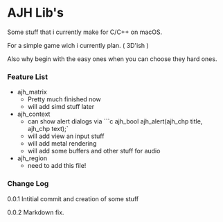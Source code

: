 #  AJH Lib's #

Some stuff that i currently make for C/C++ on macOS.

For a simple game wich i currently plan. ( 3D'ish )

Also why begin with the easy ones when you can choose they hard ones.

### Feature List #

* ajh_matrix
  - Pretty much finished now
  - will add simd stuff later
* ajh_context
  - can show alert dialogs via ```c ajh_bool ajh_alert(ajh_chp title, ajh_chp text);`
  - will add view an input stuff
  - will add metal rendering
  - will add some buffers and other stuff for audio
* ajh_region
  - need to add this file!

### Change Log #

0.0.1 Intitial commit and creation of some stuff

0.0.2 Markdown fix.
